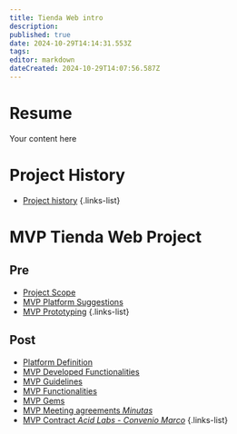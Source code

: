 ```yaml
---
title: Tienda Web intro
description: 
published: true
date: 2024-10-29T14:14:31.553Z
tags: 
editor: markdown
dateCreated: 2024-10-29T14:07:56.587Z
---
```


# Resume
Your content here

# Project History

- [Project history](/web-store-project/history)
{.links-list}

# MVP Tienda Web Project




## Pre

- [Project Scope](/web-store-project/alcance-tienda-cenabast)
- [MVP Platform Suggestions](web-store-project/spree-base-suggestion)
- [MVP Prototyping](/web-store-project/draft-wireframes-prototyping)
{.links-list}


## Post

- [Platform Definition](/web-store-project/definicion-de-plataforma-base)
- [MVP Developed Functionalities](/web-store-project/development-functionalities)
- [MVP Guidelines](/web-store-project//development-guidelines)
- [MVP Functionalities](/web-store-project/functionalities)
- [MVP Gems](/web-store-project/gems)
- [MVP Meeting agreements *Minutas*](web-store-project/minutas)
- [MVP Contract *Acid Labs - Convenio Marco*](web-store-project/mvp1-contract)
{.links-list}
